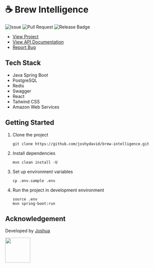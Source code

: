 # ☕ Brew Intelligence

![Issue](https://img.shields.io/github/issues/joshydavid/joshua-david)
![Pull Request](https://img.shields.io/github/issues-pr/joshydavid/joshua-david)
![Release Badge](https://img.shields.io/github/v/release/joshydavid/joshua-david)

- [View Project](https://brew.joshydavid.com)
- [View API Documentation](https://brew-api.joshydavid.com)
- [Report Bug](https://github.com/joshydavid/brew-intelligence/issues/new/choose)

## Tech Stack

- Java Spring Boot
- PostgreSQL
- Redis
- Swagger
- React
- Tailwind CSS
- Amazon Web Services

## Getting Started

1. Clone the project

   ```
   git clone https://github.com/joshydavid/brew-intelligence.git
   ```

2. Install dependencies

   ```
   mvn clean install -U
   ```

3. Set up environment variables

   `cp .env.sample .env`

4. Run the project in development environment

   ```
   source .env
   mvn spring-boot:run
   ```

## Acknowledgement

Developed by [Joshua](https://linkedin.com/in/joshydavid)

<a href="https://linkedin.com/in/joshydavid/">
  <img src="https://github.com/user-attachments/assets/4dfe0c89-8ced-4e08-bcf3-6261bdbb956d" width="80">
</a>
